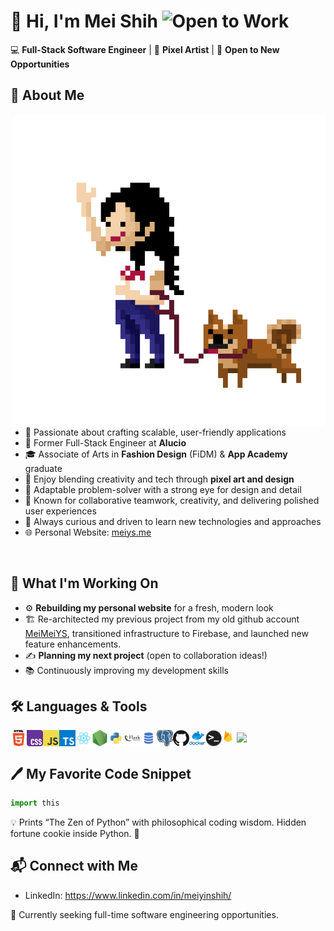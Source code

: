 # 👋 Hi, I'm Mei Shih ![Open to Work](https://img.shields.io/badge/Open%20to%20Work-💼-brightgreen)
💻 **Full-Stack Software Engineer** | 🎨 **Pixel Artist** | 💼 **Open to New Opportunities**
  
## 📖 About Me  
<img hight="400" width="500" alt="GIF" align="right" src="/images/Pixel_Mei_Motion.gif">

<br/>

- 🌟 Passionate about crafting scalable, user-friendly applications  
- 💼 Former Full-Stack Engineer at **Alucio**  
- 🎓 Associate of Arts in **Fashion Design** (FiDM) & **App Academy** graduate  
- 🎨 Enjoy blending creativity and tech through **pixel art and design**
- 🌱 Adaptable problem-solver with a strong eye for design and detail
- 🤝 Known for collaborative teamwork, creativity, and delivering polished user experiences
- 🚀 Always curious and driven to learn new technologies and approaches
- 🌐 Personal Website: [meiys.me](https://meiys.me)  
<br/>

## 🚀 What I'm Working On  
- ⚙️ **Rebuilding my personal website** for a fresh, modern look
- 🏗️ Re-architected my previous project from my old github account [MeiMeiYS](https://github.com/MeiMeiYS), transitioned infrastructure to Firebase, and launched new feature enhancements.  
- ✍️ **Planning my next project** (open to collaboration ideas!)  
- 📚 Continuously improving my development skills  


## 🛠️ Languages & Tools  
<img align="left" width="26" src="https://raw.githubusercontent.com/github/explore/80688e429a7d4ef2fca1e82350fe8e3517d3494d/topics/html/html.png" />
<img align="left" width="26" src="https://raw.githubusercontent.com/github/explore/80688e429a7d4ef2fca1e82350fe8e3517d3494d/topics/css/css.png" />
<img align="left" width="26" src="https://raw.githubusercontent.com/github/explore/80688e429a7d4ef2fca1e82350fe8e3517d3494d/topics/javascript/javascript.png" />
<img align="left" width="26" src="https://raw.githubusercontent.com/github/explore/80688e429a7d4ef2fca1e82350fe8e3517d3494d/topics/typescript/typescript.png" />
<img align="left" width="26" src="https://raw.githubusercontent.com/github/explore/80688e429a7d4ef2fca1e82350fe8e3517d3494d/topics/react/react.png" />
<img align="left" width="26" src="https://raw.githubusercontent.com/github/explore/80688e429a7d4ef2fca1e82350fe8e3517d3494d/topics/nodejs/nodejs.png" />
<img align="left" width="26" src="https://raw.githubusercontent.com/github/explore/80688e429a7d4ef2fca1e82350fe8e3517d3494d/topics/python/python.png" />
<img align="left" width="26" src="https://raw.githubusercontent.com/github/explore/80688e429a7d4ef2fca1e82350fe8e3517d3494d/topics/flask/flask.png" />
<img align="left" width="26" src="https://raw.githubusercontent.com/github/explore/80688e429a7d4ef2fca1e82350fe8e3517d3494d/topics/sql/sql.png" />
<img align="left" width="26" src="https://raw.githubusercontent.com/github/explore/80688e429a7d4ef2fca1e82350fe8e3517d3494d/topics/postgresql/postgresql.png" />
<img align="left" width="26" src="https://raw.githubusercontent.com/github/explore/78df643247d429f6cc873026c0622819ad797942/topics/github/github.png" />
<img align="left" width="26" src="https://raw.githubusercontent.com/github/explore/80688e429a7d4ef2fca1e82350fe8e3517d3494d/topics/docker/docker.png" />
<img align="left" width="26" src="https://raw.githubusercontent.com/github/explore/80688e429a7d4ef2fca1e82350fe8e3517d3494d/topics/terminal/terminal.png" />
<img height="20" src="https://raw.githubusercontent.com/github/explore/80688e429a7d4ef2fca1e82350fe8e3517d3494d/topics/firebase/firebase.png" />
<img height="20" src="https://cdn.iconscout.com/icon/free/png-512/aws-1869025-1583149.png" />

<br clear="left"/>


## 🖊️ My Favorite Code Snippet
```python
import this
```
💡 Prints “The Zen of Python” with philosophical coding wisdom. Hidden fortune cookie inside Python. 🥠


## 📬 Connect with Me
- LinkedIn: https://www.linkedin.com/in/meiyinshih/

🚩 Currently seeking full-time software engineering opportunities.
